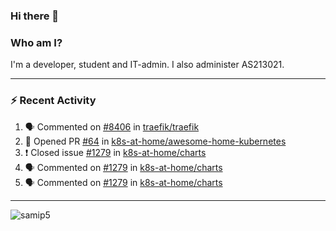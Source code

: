 ### Hi there 👋

### Who am I?
I'm a developer, student and IT-admin. I also administer AS213021.

---
### :zap: Recent Activity
<!--START_SECTION:activity-->
1. 🗣 Commented on [#8406](https://github.com/traefik/traefik/issues/8406) in [traefik/traefik](https://github.com/traefik/traefik)
2. 💪 Opened PR [#64](https://github.com/k8s-at-home/awesome-home-kubernetes/pull/64) in [k8s-at-home/awesome-home-kubernetes](https://github.com/k8s-at-home/awesome-home-kubernetes)
3. ❗️ Closed issue [#1279](https://github.com/k8s-at-home/charts/issues/1279) in [k8s-at-home/charts](https://github.com/k8s-at-home/charts)
4. 🗣 Commented on [#1279](https://github.com/k8s-at-home/charts/issues/1279) in [k8s-at-home/charts](https://github.com/k8s-at-home/charts)
5. 🗣 Commented on [#1279](https://github.com/k8s-at-home/charts/issues/1279) in [k8s-at-home/charts](https://github.com/k8s-at-home/charts)
<!--END_SECTION:activity-->
---

<img align="center" src="https://github-readme-stats.vercel.app/api?username=samip5&show_icons=true" alt="samip5" />
